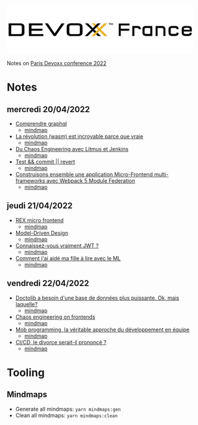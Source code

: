 ![DEVOXX Paris 2022](images/logo_devoxx_france.png)

Notes on [Paris Devoxx conference 2022](https://www.devoxx.fr/)

# Notes

## mercredi 20/04/2022

- [Comprendre graphql](graphql.mm.md)
  - [mindmap](graphql.mm.html)
- [La révolution (wasm) est incroyable parce que vraie](wasm.mm.md)
  - [mindmap](wasm.mm.html)
- [Du Chaos Engineering avec Litmus et Jenkins](chaosEngineering.mm.md)
  - [mindmap](chaosEngineering.mm.html)
- [Test && commit || revert](tcr.mm.md)
  - [mindmap](tcr.mm.html)
- [Construisons ensemble une application Micro-Frontend multi-frameworks avec Webpack 5 Module Federation](webpack5-microFrontEnd.mm.md)
  - [mindmap](webpack5-microFrontEnd.mm.html)
 
## jeudi 21/04/2022

- [REX micro frontend](rex-micro-frontends.mm.md)
  - [mindmap](rex-micro-frontends.mm.html)
- [Model-Driven Design](model-driven.mm.md)
  - [mindmap](model-driven.mm.html)
- [Connaissez-vous vraiment JWT ?](jwt.mm.md)
  - [mindmap](jwt.mm.html)
- [Comment j'ai aidé ma fille à lire avec le ML](aide-fille-lire.mm.md)
  - [mindmap](aide-fille-lire.mm.html)

## vendredi 22/04/2022

- [Doctolib a besoin d'une base de données plus puissante. Ok, mais laquelle?](bd-doctolib.mm.md)
  - [mindmap](bd-doctolib.mm.html)
- [Chaos engineering on frontends](art-entropie-chaos-front.mm.md)
  - [mindmap](art-entropie-chaos-front.mm.html)
- [Mob programming, la véritable approche du développement en équipe](mob-programming.mm.md)
  - [mindmap](mob-programming.md.html)
- [CI/CD, le divorce serait-il prononcé ?](ci-cd.mm.md)
  - [mindmap](ci-cd.mm.html)

# Tooling

## Mindmaps

- Generate all mindmaps: `yarn mindmaps:gen`
- Clean all mindmaps: `yarn mindmaps:clean`
